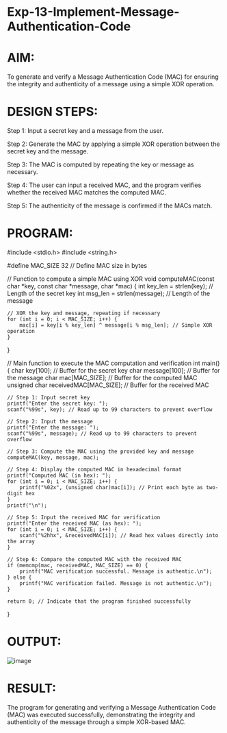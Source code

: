 # Exp-13-Implement-Message-Authentication-Code
# AIM:
To generate and verify a Message Authentication Code (MAC) for ensuring the integrity and authenticity of a message using a simple XOR operation.

# DESIGN STEPS:
Step 1:
Input a secret key and a message from the user.

Step 2:
Generate the MAC by applying a simple XOR operation between the secret key and the message.

Step 3:
The MAC is computed by repeating the key or message as necessary.

Step 4:
The user can input a received MAC, and the program verifies whether the received MAC matches the computed MAC.

Step 5:
The authenticity of the message is confirmed if the MACs match.

# PROGRAM:
#include <stdio.h>
#include <string.h>

#define MAC_SIZE 32 // Define MAC size in bytes

// Function to compute a simple MAC using XOR
void computeMAC(const char *key, const char *message, char *mac) {
    int key_len = strlen(key);     // Length of the secret key
    int msg_len = strlen(message);  // Length of the message
    
    // XOR the key and message, repeating if necessary
    for (int i = 0; i < MAC_SIZE; i++) {
        mac[i] = key[i % key_len] ^ message[i % msg_len]; // Simple XOR operation
    }
}

// Main function to execute the MAC computation and verification
int main() {
    char key[100];                  // Buffer for the secret key
    char message[100];              // Buffer for the message
    char mac[MAC_SIZE];             // Buffer for the computed MAC
    unsigned char receivedMAC[MAC_SIZE]; // Buffer for the received MAC

    // Step 1: Input secret key
    printf("Enter the secret key: ");
    scanf("%99s", key); // Read up to 99 characters to prevent overflow

    // Step 2: Input the message
    printf("Enter the message: ");
    scanf("%99s", message); // Read up to 99 characters to prevent overflow

    // Step 3: Compute the MAC using the provided key and message
    computeMAC(key, message, mac);

    // Step 4: Display the computed MAC in hexadecimal format
    printf("Computed MAC (in hex): ");
    for (int i = 0; i < MAC_SIZE; i++) {
        printf("%02x", (unsigned char)mac[i]); // Print each byte as two-digit hex
    }
    printf("\n");

    // Step 5: Input the received MAC for verification
    printf("Enter the received MAC (as hex): ");
    for (int i = 0; i < MAC_SIZE; i++) {
        scanf("%2hhx", &receivedMAC[i]); // Read hex values directly into the array
    }

    // Step 6: Compare the computed MAC with the received MAC
    if (memcmp(mac, receivedMAC, MAC_SIZE) == 0) {
        printf("MAC verification successful. Message is authentic.\n");
    } else {
        printf("MAC verification failed. Message is not authentic.\n");
    }

    return 0; // Indicate that the program finished successfully
}

# OUTPUT:
![image](https://github.com/user-attachments/assets/e1bd23dd-f654-4fe2-aab2-e6e3e502714f)





# RESULT:
The program for generating and verifying a Message Authentication Code (MAC) was executed successfully, demonstrating the integrity and authenticity of the message through a simple XOR-based MAC.
